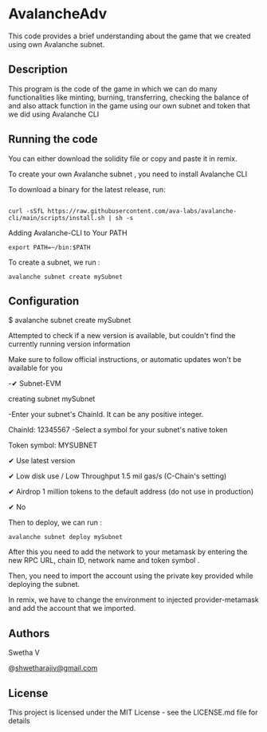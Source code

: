 # AvalancheAdv

This code provides a brief understanding about the game that we created using own Avalanche subnet.

## Description

 This program is the code of the game in which we can do many functionalities like minting, burning, transferring, checking the balance of and also attack function in the game using our own subnet and token that we did using Avalanche CLI
 
 ## Running the code
 
 You can either download the solidity file or copy and paste it in remix.
 
To create your own Avalanche subnet , you need to install Avalanche CLI 

To download a binary for the latest release, run:

```shell

curl -sSfL https://raw.githubusercontent.com/ava-labs/avalanche-cli/main/scripts/install.sh | sh -s

```

Adding Avalanche-CLI to Your PATH

```shell
export PATH=~/bin:$PATH
```

To create a subnet, we run :

```shell
avalanche subnet create mySubnet
```

## Configuration

$ avalanche subnet create mySubnet


Attempted to check if a new version is available, but couldn't find the currently running version information


Make sure to follow official instructions, or automatic updates won't be available for you


-✔ Subnet-EVM


creating subnet mySubnet


-Enter your subnet's ChainId. It can be any positive integer.


ChainId: 12345567
-Select a symbol for your subnet's native token


Token symbol: MYSUBNET


✔ Use latest version


✔ Low disk use    / Low Throughput    1.5 mil gas/s (C-Chain's setting)


✔ Airdrop 1 million tokens to the default address (do not use in production)


✔ No

Then to deploy, we can run :

```shell
avalanche subnet deploy mySubnet
```

After this you need to add the network to your metamask by entering the new RPC URL, chain ID, network name and token symbol .

Then, you need to import the account using the private key provided while deploying the subnet.

In remix, we have to change the environment to injected provider-metamask and add the account that we imported.
 
 ## Authors
 
 Swetha V
 
 @shwetharajiv@gmail.com
 
 ## License
 
 This project is licensed under the MIT License - see the LICENSE.md file for details
 
 
